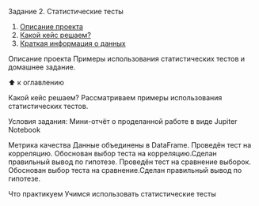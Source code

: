 Задание 2. Статистические тесты
1. [Описание проекта]()
2. [Какой кейс решаем?]()
3. [Краткая информация о данных](https://github.com/dmitruy11/EDA---1/blob/main/%D0%A2%D0%95%D0%A1%D0%A2%D0%AB/%D0%9F%D0%9E%D0%9F%20%D0%A1%D0%A2%D0%90%D0%A2%20%D0%A2%D0%95%D0%A1%D0%A2%D0%AB%20%D0%92%20%D0%9F%D0%90%D0%99%D0%A2%D0%9E%D0%9D.IPYNB)

Описание проекта
Примеры использования статистических тестов и домашнее задание.

⬆️ к оглавлению

Какой кейс решаем?
Рассматриваем примеры использования статистических тестов.

Условия задания:
Мини-отчёт о проделанной работе в виде Jupiter Notebook

Метрика качества
Данные объединены в DataFrame. Проведён тест на корреляцию. Обоснован выбор теста на корреляцию.Сделан правильный вывод по гипотезе. Проведён тест на сравнение выборок. Обоснован выбор теста на сравнение.Сделан правильный вывод по гипотезе.

Что практикуем
Учимся использовать статистические тесты